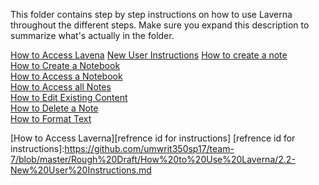This folder contains step by step instructions on how to use Laverna throughout the different steps. Make sure you expand this description to summarize what's actually in the folder. 


[How to Access Lavena](2.1-How%to%Access%Laverna.md)
[New User Instructions](2.2-New%User%Instructions.md)
[How to create a note](2.3-How%to%Create%a%Note.md)  
[How to Create a Notebook](2.4-How%to%Create%a%Notebook.md)  
[How to Access a Notebook](2.5-How%to%Access%a%Notebook.md)  
[How to Access all Notes](2.6-How%to%Access%all%Notes.md)  
[How to Edit Existing Content](2.7-How%to%Edit%Existing%Content.md)  
[How to Delete a Note](2.8-How%to%Delete%a%Note.md)  
[How to Format Text](2.9-How%to%Format%Text.md)  

[How to Access Laverna][refrence id for instructions]
[refrence id for instructions]:https://github.com/umwrit350sp17/team-7/blob/master/Rough%20Draft/How%20to%20Use%20Laverna/2.2-New%20User%20Instructions.md
